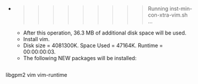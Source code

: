 * >>>>>>>>> Running inst-min-con-xtra-vim.sh ...
  * After this operation, 36.3 MB of additional disk space will be used.
  * Install vim.
  * Disk size = 4081300K. Space Used = 47164K. Runtime = 00:00:00:03.
  * The following NEW packages will be installed:
  ```bash
libgpm2 vim vim-runtime
  ```
